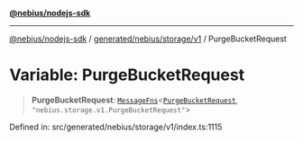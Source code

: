 [**@nebius/nodejs-sdk**](../../../../../README.md)

---

[@nebius/nodejs-sdk](../../../../../README.md) / [generated/nebius/storage/v1](../README.md) / PurgeBucketRequest

# Variable: PurgeBucketRequest

> **PurgeBucketRequest**: [`MessageFns`](../../../../../runtime/protos/core/interfaces/MessageFns.md)\<[`PurgeBucketRequest`](../interfaces/PurgeBucketRequest.md), `"nebius.storage.v1.PurgeBucketRequest"`\>

Defined in: src/generated/nebius/storage/v1/index.ts:1115
